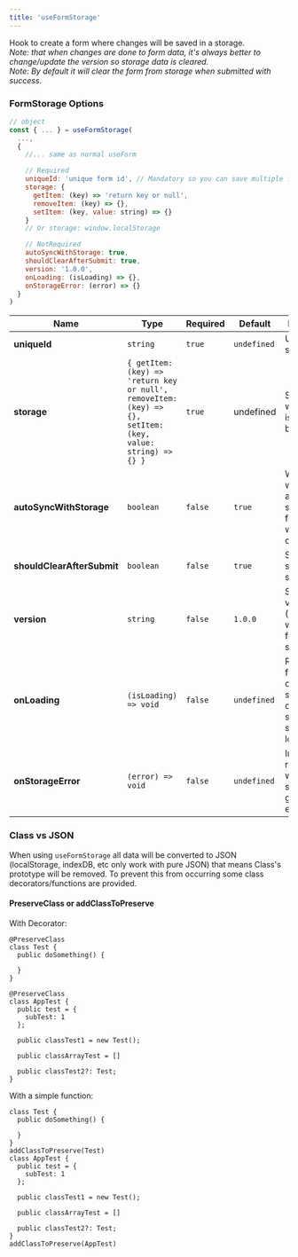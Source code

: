 ```yaml
---
title: 'useFormStorage'
---
```


Hook to create a form where changes will be saved in a storage. <br/>
_Note: that when changes are done to form data, it's always better to change/update the version so storage data is cleared._ <br/>
_Note: By default it will clear the form from storage when submitted with success._

### FormStorage Options

```jsx
// object
const { ... } = useFormStorage(
  ...,
  {
	//... same as normal useForm

	// Required
	uniqueId: 'unique form id', // Mandatory so you can save multiple forms
	storage: {
	  getItem: (key) => 'return key or null',
	  removeItem: (key) => {},
	  setItem: (key, value: string) => {}
	}
	// Or storage: window.localStorage

	// NotRequired
	autoSyncWithStorage: true,
	shouldClearAfterSubmit: true,
	version: '1.0.0',
	onLoading: (isLoading) => {},
	onStorageError: (error) => {}
  }
)
```

| Name | Type | Required | Default | Description |
| ---- | ---- | -------- | -------- | ----------- |
| **uniqueId** | `string` | `true` | `undefined` | Unique id for storage |
| **storage** | `{ getItem: (key) => 'return key or null', removeItem: (key) => {}, setItem: (key, value: string) => {} }` | `true` | undefined | Storage where form is going to be saved |
| **autoSyncWithStorage** | `boolean` | `false` | `true` | When true, will automatically sync the form data with storage one |
| **shouldClearAfterSubmit** | `boolean` | `false` | `true` | Should clear storage after submit |
| **version** | `string` | `false` | `1.0.0` | Storage version (changing will clear form from storage) |
| **onLoading** | `(isLoading) => void` | `false` | `undefined` | Reading from storage can be a small delay, onLoading serves to show a loading. |
| **onStorageError** | `(error) => void` | `false` | `undefined` | In case reading or writing in storage gives an error |

### Class vs JSON

When using `useFormStorage` all data will be converted to JSON (localStorage, indexDB, etc only work with pure JSON) that means Class's prototype will be removed. To prevent this from occurring some class decorators/functions are provided.

#### PreserveClass or addClassToPreserve

With Decorator:

```tsx
@PreserveClass
class Test {
  public doSomething() {
  
  }
}

@PreserveClass
class AppTest {
  public test = {
	subTest: 1
  };

  public classTest1 = new Test();

  public classArrayTest = []

  public classTest2?: Test;
}
```

With a simple function:

```tsx
class Test {
  public doSomething() {

  }
}
addClassToPreserve(Test)
class AppTest {
  public test = {
  	subTest: 1
  };

  public classTest1 = new Test();

  public classArrayTest = []

  public classTest2?: Test;
}
addClassToPreserve(AppTest)
```